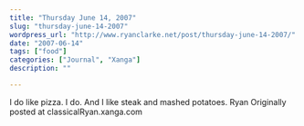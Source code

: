 ```yaml
---
title: "Thursday June 14, 2007"
slug: "thursday-june-14-2007"
wordpress_url: "http://www.ryanclarke.net/post/thursday-june-14-2007/"
date: "2007-06-14"
tags: ["food"]
categories: ["Journal", "Xanga"]
description: ""

---
```


I do like pizza. I do.
And I like steak and mashed potatoes.
Ryan
Originally posted at classicalRyan.xanga.com
